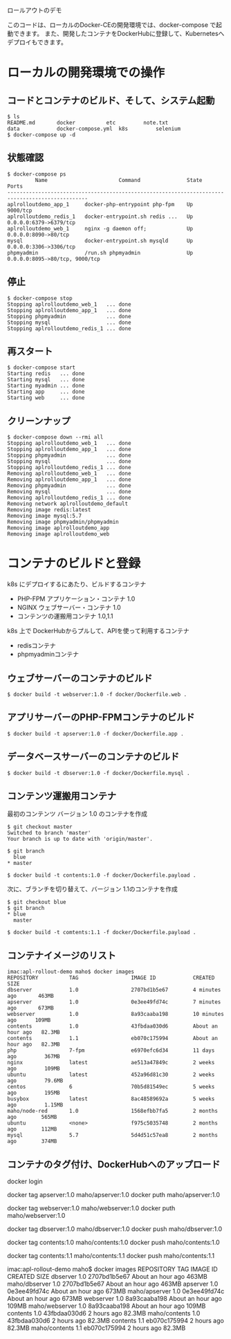 ロールアウトのデモ

このコードは、ローカルのDocker-CEの開発環境では、docker-compose で起動できます。
また、開発したコンテナをDockerHubに登録して、Kubernetesへデプロイもできます。




# ローカルの開発環境での操作


## コードとコンテナのビルド、そして、システム起動

~~~
$ ls
README.md		docker			etc			note.txt
data			docker-compose.yml	k8s			selenium
$ docker-compose up -d
~~~


## 状態確認

~~~
$ docker-compose ps
         Name                       Command               State               Ports             
------------------------------------------------------------------------------------------------
aplrolloutdemo_app_1     docker-php-entrypoint php-fpm    Up      9000/tcp                      
aplrolloutdemo_redis_1   docker-entrypoint.sh redis ...   Up      0.0.0.0:6379->6379/tcp        
aplrolloutdemo_web_1     nginx -g daemon off;             Up      0.0.0.0:8090->80/tcp          
mysql                    docker-entrypoint.sh mysqld      Up      0.0.0.0:3306->3306/tcp        
phpmyadmin               /run.sh phpmyadmin               Up      0.0.0.0:8095->80/tcp, 9000/tcp
~~~


## 停止

~~~
$ docker-compose stop
Stopping aplrolloutdemo_web_1   ... done
Stopping aplrolloutdemo_app_1   ... done
Stopping phpmyadmin             ... done
Stopping mysql                  ... done
Stopping aplrolloutdemo_redis_1 ... done
~~~


## 再スタート

~~~
$ docker-compose start
Starting redis   ... done
Starting mysql   ... done
Starting myadmin ... done
Starting app     ... done
Starting web     ... done
~~~


## クリーンナップ

~~~
$ docker-compose down --rmi all
Stopping aplrolloutdemo_web_1   ... done
Stopping aplrolloutdemo_app_1   ... done
Stopping phpmyadmin             ... done
Stopping mysql                  ... done
Stopping aplrolloutdemo_redis_1 ... done
Removing aplrolloutdemo_web_1   ... done
Removing aplrolloutdemo_app_1   ... done
Removing phpmyadmin             ... done
Removing mysql                  ... done
Removing aplrolloutdemo_redis_1 ... done
Removing network aplrolloutdemo_default
Removing image redis:latest
Removing image mysql:5.7
Removing image phpmyadmin/phpmyadmin
Removing image aplrolloutdemo_app
Removing image aplrolloutdemo_web
~~~

# コンテナのビルドと登録

k8s にデプロイするにあたり、ビルドするコンテナ

* PHP-FPM アプリケーション・コンテナ 1.0
* NGINX ウェブサーバー・コンテナ 1.0
* コンテンツの運搬用コンテナ 1.0,1.1


k8s 上で DockerHubからプルして、APIを使って利用するコンテナ

* redisコンテナ
* phpmyadminコンテナ


## ウェブサーバーのコンテナのビルド

~~~
$ docker build -t webserver:1.0 -f docker/Dockerfile.web .
~~~


## アプリサーバーのPHP-FPMコンテナのビルド

~~~
$ docker build -t apserver:1.0 -f docker/Dockerfile.app .
~~~

## データベースサーバーのコンテナのビルド

~~~
$ docker build -t dbserver:1.0 -f docker/Dockerfile.mysql .
~~~


## コンテンツ運搬用コンテナ

最初のコンテンツ バージョン 1.0 のコンテナを作成

~~~
$ git checkout master
Switched to branch 'master'
Your branch is up to date with 'origin/master'.

$ git branch
  blue
* master

$ docker build -t contents:1.0 -f docker/Dockerfile.payload .
~~~

次に、ブランチを切り替えて、バージョン 1.1のコンテナを作成

~~~
$ git checkout blue
$ git branch
* blue
  master
~~~

~~~
$ docker build -t comtents:1.1 -f docker/Dockerfile.payload .
~~~


## コンテナイメージのリスト

~~~
imac:apl-rollout-demo maho$ docker images
REPOSITORY          TAG                 IMAGE ID            CREATED             SIZE
dbserver            1.0                 2707bd1b5e67        4 minutes ago       463MB
apserver            1.0                 0e3ee49fd74c        7 minutes ago       673MB
webserver           1.0                 8a93caaba198        10 minutes ago      109MB
contents            1.0                 43fbdaa030d6        About an hour ago   82.3MB
contents            1.1                 eb070c175994        About an hour ago   82.3MB
php                 7-fpm               e6970efc6d34        11 days ago         367MB
nginx               latest              ae513a47849c        2 weeks ago         109MB
ubuntu              latest              452a96d81c30        2 weeks ago         79.6MB
centos              6                   70b5d81549ec        5 weeks ago         195MB
busybox             latest              8ac48589692a        5 weeks ago         1.15MB
maho/node-red       1.0                 1568efbb7fa5        2 months ago        565MB
ubuntu              <none>              f975c5035748        2 months ago        112MB
mysql               5.7                 5d4d51c57ea8        2 months ago        374MB
~~~


## コンテナのタグ付け、DockerHubへのアップロード


docker login

docker tag apserver:1.0 maho/apserver:1.0
docker puth maho/apserver:1.0

docker tag webserver:1.0 maho/webserver:1.0
docker puth maho/webserver:1.0

docker tag dbserver:1.0 maho/dbserver:1.0
docker push maho/dbserver:1.0

docker tag contents:1.0 maho/contents:1.0
docker push maho/contents:1.0

docker tag contents:1.1 maho/contents:1.1
docker push maho/contents:1.1



imac:apl-rollout-demo maho$ docker images
REPOSITORY          TAG                 IMAGE ID            CREATED             SIZE
dbserver            1.0                 2707bd1b5e67        About an hour ago   463MB
maho/dbserver       1.0                 2707bd1b5e67        About an hour ago   463MB
apserver            1.0                 0e3ee49fd74c        About an hour ago   673MB
maho/apserver       1.0                 0e3ee49fd74c        About an hour ago   673MB
webserver           1.0                 8a93caaba198        About an hour ago   109MB
maho/webserver      1.0                 8a93caaba198        About an hour ago   109MB
contents            1.0                 43fbdaa030d6        2 hours ago         82.3MB
maho/contents       1.0                 43fbdaa030d6        2 hours ago         82.3MB
contents            1.1                 eb070c175994        2 hours ago         82.3MB
maho/contents       1.1                 eb070c175994        2 hours ago         82.3MB

